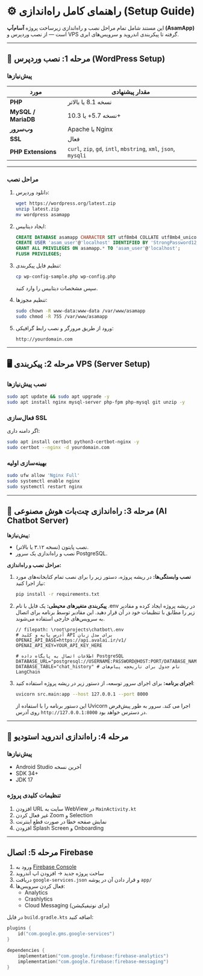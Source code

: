 # ⚙️ راهنمای کامل راه‌اندازی (Setup Guide)

این مستند شامل تمام مراحل نصب و راه‌اندازی زیرساخت پروژه **آسام‌اَپ (AsamApp)** است — از نصب وردپرس و VPS گرفته تا پیکربندی اندروید و سرویس‌های ابری.

---

## 🧩 مرحله 1: نصب وردپرس (WordPress Setup)

### پیش‌نیازها

| مورد | مقدار پیشنهادی |
|------|----------------|
| **PHP** | نسخه 8.1 یا بالاتر |
| **MySQL / MariaDB** | نسخه 5.7+ یا 10.3+ |
| **وب‌سرور** | Apache یا Nginx |
| **SSL** | فعال |
| **PHP Extensions** | `curl`, `zip`, `gd`, `intl`, `mbstring`, `xml`, `json`, `mysqli` |

---

### مراحل نصب

1. دانلود وردپرس:
   ```bash
   wget https://wordpress.org/latest.zip
   unzip latest.zip
   mv wordpress asamapp
   ```

2. ایجاد دیتابیس:
   ```sql
   CREATE DATABASE asamapp CHARACTER SET utf8mb4 COLLATE utf8mb4_unicode_ci;
   CREATE USER 'asam_user'@'localhost' IDENTIFIED BY 'StrongPassword123';
   GRANT ALL PRIVILEGES ON asamapp.* TO 'asam_user'@'localhost';
   FLUSH PRIVILEGES;
   ```

3. تنظیم فایل پیکربندی:
   ```bash
   cp wp-config-sample.php wp-config.php
   ```
   سپس مشخصات دیتابیس را وارد کنید.

4. تنظیم مجوزها:
   ```bash
   sudo chown -R www-data:www-data /var/www/asamapp
   sudo chmod -R 755 /var/www/asamapp
   ```

5. ورود از طریق مرورگر و نصب رابط گرافیکی:
   ```
   http://yourdomain.com
   ```

---

## 🖥️ مرحله 2: پیکربندی VPS (Server Setup)

### نصب پیش‌نیازها

```bash
sudo apt update && sudo apt upgrade -y
sudo apt install nginx mysql-server php-fpm php-mysql git unzip -y
```

### فعال‌سازی SSL

اگر دامنه داری:
```bash
sudo apt install certbot python3-certbot-nginx -y
sudo certbot --nginx -d yourdomain.com
```

### بهینه‌سازی اولیه

```bash
sudo ufw allow 'Nginx Full'
sudo systemctl enable nginx
sudo systemctl restart nginx
```

---

## 🤖 مرحله 3: راه‌اندازی چت‌بات هوش مصنوعی (AI Chatbot Server)

**پیش‌نیازها:**
*   نصب پایتون (نسخه ۳.۱۲ یا بالاتر).
*   نصب و راه‌اندازی یک سرور PostgreSQL.

**مراحل نصب و راه‌اندازی:**
1.  **نصب وابستگی‌ها:** در ریشه پروژه، دستور زیر را برای نصب تمام کتابخانه‌های مورد نیاز اجرا کنید:
    ```bash
    pip install -r requirements.txt
    ```

2.  **پیکربندی متغیرهای محیطی:**
    یک فایل با نام .env در ریشه پروژه ایجاد کرده و مقادیر زیر را مطابق با تنظیمات خود در آن قرار دهید. این مقادیر توسط برنامه برای اتصال به سرویس‌های خارجی استفاده می‌شوند.
    ````
    // filepath: \root\projects\chatbot\.env
    # آدرس پایه و کلید API برای مدل زبان
    OPENAI_API_BASE=https://api.avalai.ir/v1/
    OPENAI_API_KEY=YOUR_API_KEY_HERE

    # اطلاعات اتصال به پایگاه داده PostgreSQL
    DATABASE_URL="postgresql://USERNAME:PASSWORD@HOST:PORT/DATABASE_NAME"
    DATABASE_TABLE="chat_history" # نام جدول برای تاریخچه پیام‌های LangChain
    ````

3.  **اجرای برنامه:**
    برای اجرای سرور توسعه، از دستور زیر در ریشه پروژه استفاده کنید:
    ```bash
    uvicorn src.main:app --host 127.0.0.1 --port 8000
    ```
    این دستور برنامه را با استفاده از Uvicorn اجرا می کند. سرور به طور پیش‌فرض روی آدرس `http://127.0.0.1:8000` در دسترس خواهد بود.

---

## 📱 مرحله 4: راه‌اندازی اندروید استودیو

### پیش‌نیازها

- Android Studio آخرین نسخه
- SDK 34+
- JDK 17

### تنظیمات کلیدی پروژه

1. افزودن URL سایت به WebView در `MainActivity.kt`
2. غیر فعال کردن Zoom و Selection
3. نمایش صفحه خطا در صورت قطع اینترنت
4. افزودن Splash Screen و Onboarding

---

##  مرحله 5: اتصال Firebase

1. ورود به [Firebase Console](https://console.firebase.google.com)
2. ساخت پروژه جدید → افزودن اپ اندروید
3. دریافت `google-services.json` و قرار دادن آن در پوشه `app/`
4. فعال کردن سرویس‌ها:
   - Analytics
   - Crashlytics
   - Cloud Messaging (برای نوتیفیکیشن)

در فایل `build.gradle.kts` اضافه کنید:

```kotlin
plugins {
    id("com.google.gms.google-services")
}

dependencies {
    implementation("com.google.firebase:firebase-analytics")
    implementation("com.google.firebase:firebase-messaging")
}
```
